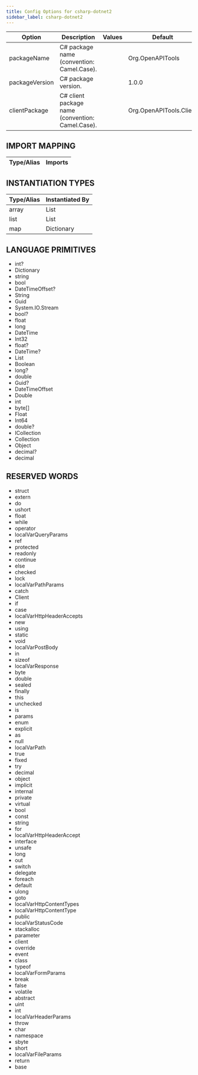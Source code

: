 ```yaml
---
title: Config Options for csharp-dotnet2
sidebar_label: csharp-dotnet2
---
```


| Option | Description | Values | Default |
| ------ | ----------- | ------ | ------- |
|packageName|C# package name (convention: Camel.Case).| |Org.OpenAPITools|
|packageVersion|C# package version.| |1.0.0|
|clientPackage|C# client package name (convention: Camel.Case).| |Org.OpenAPITools.Client|

## IMPORT MAPPING

| Type/Alias | Imports |
| ---------- | ------- |


## INSTANTIATION TYPES

| Type/Alias | Instantiated By |
| ---------- | --------------- |
|array|List|
|list|List|
|map|Dictionary|


## LANGUAGE PRIMITIVES

<ul data-columns="2" style="list-style-type: disc;-webkit-columns:2;-moz-columns:2;columns:2;-moz-column-fill:auto;column-fill:auto"><li>int?</li>
<li>Dictionary</li>
<li>string</li>
<li>bool</li>
<li>DateTimeOffset?</li>
<li>String</li>
<li>Guid</li>
<li>System.IO.Stream</li>
<li>bool?</li>
<li>float</li>
<li>long</li>
<li>DateTime</li>
<li>Int32</li>
<li>float?</li>
<li>DateTime?</li>
<li>List</li>
<li>Boolean</li>
<li>long?</li>
<li>double</li>
<li>Guid?</li>
<li>DateTimeOffset</li>
<li>Double</li>
<li>int</li>
<li>byte[]</li>
<li>Float</li>
<li>Int64</li>
<li>double?</li>
<li>ICollection</li>
<li>Collection</li>
<li>Object</li>
<li>decimal?</li>
<li>decimal</li>
</ul>

## RESERVED WORDS

<ul data-columns="2" style="list-style-type: disc;-webkit-columns:2;-moz-columns:2;columns:2;-moz-column-fill:auto;column-fill:auto"><li>struct</li>
<li>extern</li>
<li>do</li>
<li>ushort</li>
<li>float</li>
<li>while</li>
<li>operator</li>
<li>localVarQueryParams</li>
<li>ref</li>
<li>protected</li>
<li>readonly</li>
<li>continue</li>
<li>else</li>
<li>checked</li>
<li>lock</li>
<li>localVarPathParams</li>
<li>catch</li>
<li>Client</li>
<li>if</li>
<li>case</li>
<li>localVarHttpHeaderAccepts</li>
<li>new</li>
<li>using</li>
<li>static</li>
<li>void</li>
<li>localVarPostBody</li>
<li>in</li>
<li>sizeof</li>
<li>localVarResponse</li>
<li>byte</li>
<li>double</li>
<li>sealed</li>
<li>finally</li>
<li>this</li>
<li>unchecked</li>
<li>is</li>
<li>params</li>
<li>enum</li>
<li>explicit</li>
<li>as</li>
<li>null</li>
<li>localVarPath</li>
<li>true</li>
<li>fixed</li>
<li>try</li>
<li>decimal</li>
<li>object</li>
<li>implicit</li>
<li>internal</li>
<li>private</li>
<li>virtual</li>
<li>bool</li>
<li>const</li>
<li>string</li>
<li>for</li>
<li>localVarHttpHeaderAccept</li>
<li>interface</li>
<li>unsafe</li>
<li>long</li>
<li>out</li>
<li>switch</li>
<li>delegate</li>
<li>foreach</li>
<li>default</li>
<li>ulong</li>
<li>goto</li>
<li>localVarHttpContentTypes</li>
<li>localVarHttpContentType</li>
<li>public</li>
<li>localVarStatusCode</li>
<li>stackalloc</li>
<li>parameter</li>
<li>client</li>
<li>override</li>
<li>event</li>
<li>class</li>
<li>typeof</li>
<li>localVarFormParams</li>
<li>break</li>
<li>false</li>
<li>volatile</li>
<li>abstract</li>
<li>uint</li>
<li>int</li>
<li>localVarHeaderParams</li>
<li>throw</li>
<li>char</li>
<li>namespace</li>
<li>sbyte</li>
<li>short</li>
<li>localVarFileParams</li>
<li>return</li>
<li>base</li>
</ul>
